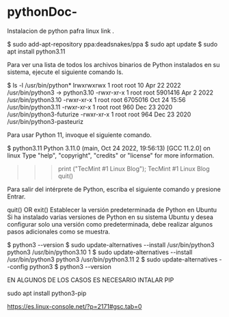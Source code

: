 # pythonDoc-

Instalacion de python pafra linux  link .

$ sudo add-apt-repository ppa:deadsnakes/ppa
$ sudo apt update
$ sudo apt install python3.11


Para ver una lista de todos los archivos binarios de Python instalados en su sistema, ejecute el siguiente comando ls.

$ ls -l /usr/bin/python*
lrwxrwxrwx 1 root root      10 Apr 22  2022 /usr/bin/python3 -> python3.10
-rwxr-xr-x 1 root root 5901416 Apr  2  2022 /usr/bin/python3.10
-rwxr-xr-x 1 root root 6705016 Oct 24 15:56 /usr/bin/python3.11
-rwxr-xr-x 1 root root     960 Dec 23  2020 /usr/bin/python3-futurize
-rwxr-xr-x 1 root root     964 Dec 23  2020 /usr/bin/python3-pasteuriz

Para usar Python 11, invoque el siguiente comando.

$ python3.11 
Python 3.11.0 (main, Oct 24 2022, 19:56:13) [GCC 11.2.0] on linux
Type "help", "copyright", "credits" or "license" for more information.
>>> print ("TecMint #1 Linux Blog");
TecMint #1 Linux Blog
>>> quit()

Para salir del intérprete de Python, escriba el siguiente comando y presione Entrar.

quit()
OR
exit()
Establecer la versión predeterminada de Python en Ubuntu
Si ha instalado varias versiones de Python en su sistema Ubuntu y desea configurar solo una versión como predeterminada, debe realizar algunos pasos adicionales como se muestra.

$ python3 --version
$ sudo update-alternatives --install /usr/bin/python3 python3 /usr/bin/python3.10 1
$ sudo update-alternatives --install /usr/bin/python3 python3 /usr/bin/python3.11 2
$ sudo update-alternatives --config python3
$ python3 --version


EN ALGUNOS DE LOS CASOS ES NECESARIO INTALAR PIP 

sudo apt install python3-pip



https://es.linux-console.net/?p=2171#gsc.tab=0
